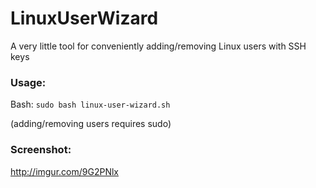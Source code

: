# LinuxUserWizard
A very little tool for conveniently adding/removing Linux users with SSH keys

### Usage:

Bash: `sudo bash linux-user-wizard.sh`

(adding/removing users requires sudo)


### Screenshot: 
http://imgur.com/9G2PNlx
